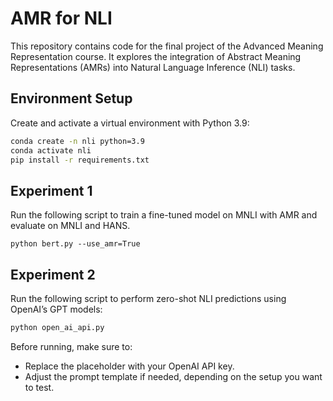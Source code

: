 # AMR for NLI

This repository contains code for the final project of the Advanced Meaning Representation course. It explores the integration of Abstract Meaning Representations (AMRs) into Natural Language Inference (NLI) tasks.

## Environment Setup

Create and activate a virtual environment with Python 3.9:

```bash
conda create -n nli python=3.9
conda activate nli
pip install -r requirements.txt
```

## Experiment 1
Run the following script to train a fine-tuned model on MNLI with AMR and evaluate on MNLI and HANS.
```
python bert.py --use_amr=True 
```


## Experiment 2
Run the following script to perform zero-shot NLI predictions using OpenAI’s GPT models:
```python
python open_ai_api.py
```
Before running, make sure to:
- Replace the placeholder with your OpenAI API key.
- Adjust the prompt template if needed, depending on the setup you want to test.
